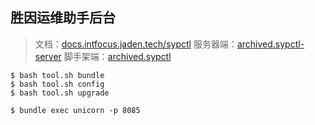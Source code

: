 ## 胜因运维助手后台

> 文档：[docs.intfocus.jaden.tech/sypctl](https://docs.intfocus.jaden.tech/developer/sypctl-readme.html#SypCtl-%E4%BD%93%E7%B3%BB)
> 服务器端：[archived.sypctl-server](https://github.com/imjaden/archived.sypctl)
> 脚手架端：[archived.sypctl](https://github.com/imjaden/archived.sypctl-server)

```
$ bash tool.sh bundle
$ bash tool.sh config
$ bash tool.sh upgrade

$ bundle exec unicorn -p 8085
```
